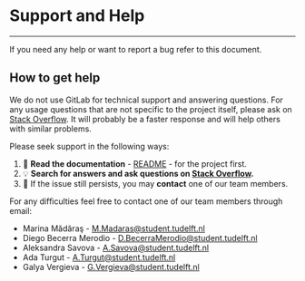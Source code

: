 # Support and Help

---
If you need any help or want to report a bug refer to this document.

## How to get help

We do not use GitLab for technical support and answering questions.
For any usage questions that are not specific to the project itself, 
please ask on [Stack Overflow](https://stackoverflow.com). 
It will probably be a faster response and will help others with similar problems.

Please seek support in the following ways:

1. :book: **Read the documentation** - [README](README.md) -  for the project first.
2. :bulb: **Search for answers and ask questions on [Stack Overflow](https://stackoverflow.com).** 
3. :memo: If the issue still persists, you may **contact** one of our team members.

For any difficulties feel free to contact one
of our team members through email:
* Marina Mădăraş - [M.Madaras@student.tudelft.nl](mailto:M.Madaras@student.tudelft.nl)
* Diego Becerra Merodio - [D.BecerraMerodio@student.tudelft.nl](mailto:D.BecerraMerodio@student.tudelft.nl)
* Aleksandra Savova - [A.Savova@student.tudelft.nl](mailto:A.Savova@student.tudelft.nl)
* Ada Turgut - [A.Turgut@student.tudelft.nl](mailto:A.Turgut@student.tudelft.nl)
* Galya Vergieva -  [G.Vergieva@student.tudelft.nl](mailto:G.Vergieva@student.tudelft.nl)